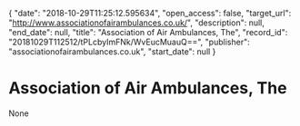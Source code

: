 {
  "date": "2018-10-29T11:25:12.595634", 
  "open_access": false, 
  "target_url": "http://www.associationofairambulances.co.uk/", 
  "description": null, 
  "end_date": null, 
  "title": "Association of Air Ambulances, The", 
  "record_id": "20181029T112512/tPLcbyImFNk/WvEucMuauQ==", 
  "publisher": "associationofairambulances.co.uk", 
  "start_date": null
}

# Association of Air Ambulances, The

None